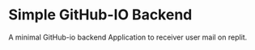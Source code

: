 # Simple GitHub-IO Backend

A minimal GitHub-io backend Application to receiver user mail on replit.